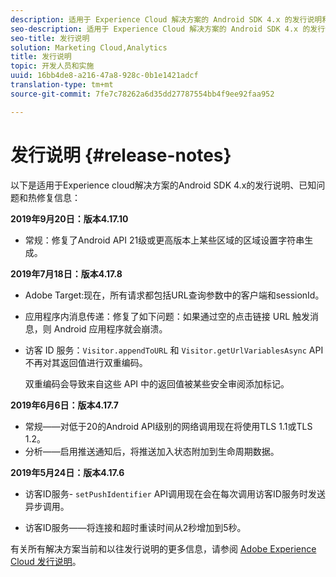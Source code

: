 ```yaml
---
description: 适用于 Experience Cloud 解决方案的 Android SDK 4.x 的发行说明和已知问题。
seo-description: 适用于 Experience Cloud 解决方案的 Android SDK 4.x 的发行说明和已知问题。
seo-title: 发行说明
solution: Marketing Cloud,Analytics
title: 发行说明
topic: 开发人员和实施
uuid: 16bb4de8-a216-47a8-928c-0b1e1421adcf
translation-type: tm+mt
source-git-commit: 7fe7c78262a6d35dd27787554bb4f9ee92faa952

---
```



# 发行说明 {#release-notes}

以下是适用于Experience cloud解决方案的Android SDK 4.x的发行说明、已知问题和热修复信息：

**2019年9月20日：版本4.17.10**

* 常规：修复了Android API 21级或更高版本上某些区域的区域设置字符串生成。

**2019年7月18日：版本4.17.8**

* Adobe Target:现在，所有请求都包括URL查询参数中的客户端和sessionId。
* 应用程序内消息传递：修复了如下问题：如果通过空的点击链接 URL 触发消息，则 Android 应用程序就会崩溃。
* 访客 ID 服务：`Visitor.appendToURL` 和 `Visitor.getUrlVariablesAsync` API 不再对其返回值进行双重编码。

   双重编码会导致来自这些 API 中的返回值被某些安全审阅添加标记。

**2019年6月6日：版本4.17.7**

* 常规——对低于20的Android API级别的网络调用现在将使用TLS 1.1或TLS 1.2。
* 分析——启用推送通知后，将推送加入状态附加到生命周期数据。

**2019年5月24日：版本4.17.6**

* 访客ID服务-
   `setPushIdentifier` API调用现在会在每次调用访客ID服务时发送异步调用。

* 访客ID服务——将连接和超时重读时间从2秒增加到5秒。


有关所有解决方案当前和以往发行说明的更多信息，请参阅 [Adobe Experience Cloud 发行说明](https://marketing.adobe.com/resources/help/en_US/whatsnew/)。
